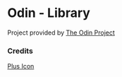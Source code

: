 # Odin - Library

Project provided by [The Odin Project](https://theodinproject.com)

### Credits
[Plus Icon](https://www.svgrepo.com/svg/509200/plus)